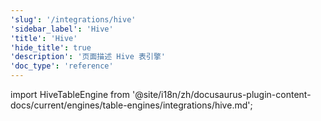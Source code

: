 ```yaml
---
'slug': '/integrations/hive'
'sidebar_label': 'Hive'
'title': 'Hive'
'hide_title': true
'description': '页面描述 Hive 表引擎'
'doc_type': 'reference'
---
```


import HiveTableEngine from '@site/i18n/zh/docusaurus-plugin-content-docs/current/engines/table-engines/integrations/hive.md';

<HiveTableEngine/>
